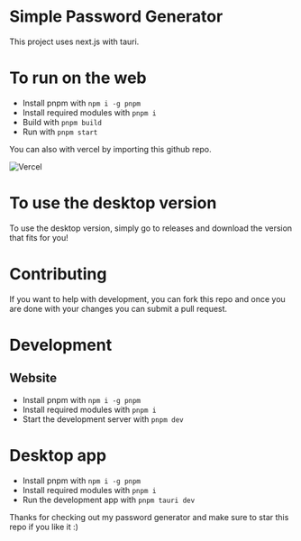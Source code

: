 # Simple Password Generator

This project uses next.js with tauri.

# To run on the web

- Install pnpm with `npm i -g pnpm`
- Install required modules with `pnpm i`
- Build with `pnpm build`
- Run with `pnpm start`

You can also with vercel by importing this github repo. 


![Vercel](https://vercelbadge.vercel.app/api/lennyy1337/password_generator)

# To use the desktop version

To use the desktop version, simply go to releases and download the version that fits for you!

# Contributing

If you want to help with development, you can fork this repo and once you are done with your changes you can submit a pull request.

# Development

## Website
- Install pnpm with `npm i -g pnpm`
- Install required modules with `pnpm i`
- Start the development server with `pnpm dev`

# Desktop app
- Install pnpm with `npm i -g pnpm`
- Install required modules with `pnpm i`
- Run the development app with `pnpm tauri dev`

Thanks for checking out my password generator and make sure to star this repo if you like it :)